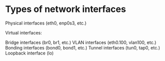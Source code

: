 # Types of network interfaces

Physical interfaces (eth0, enp0s3, etc.)

Virtual interfaces:

Bridge interfaces (br0, br1, etc.)
VLAN interfaces (eth0.100, vlan100, etc.)
Bonding interfaces (bond0, bond1, etc.)
Tunnel interfaces (tun0, tap0, etc.)
Loopback interface (lo)